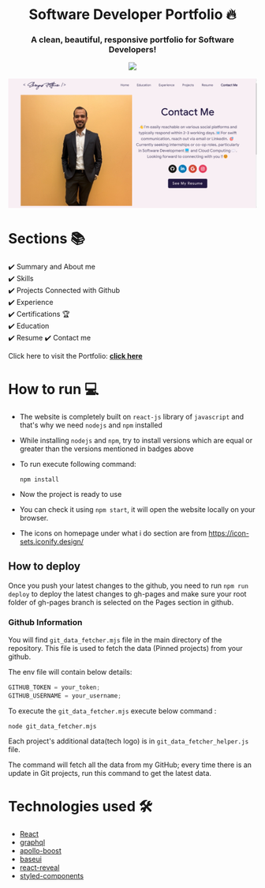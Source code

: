 <h1 align="center"> Software Developer Portfolio 🔥 </h1>
<h3 align="center"> A clean, beautiful, responsive portfolio for Software Developers! </h3>

<p align="center">
  <a href="link(https://spkothari0.github.io/Shreyas-Portfolio/#/)" target="_blank">
    <img src="images/PortfolioClip.gif"></img>
  </a>
</p>
  
<p align="center">
  <a href="link(https://spkothari0.github.io/Shreyas-Portfolio/#/)" target="_blank">
    <img src="images/demo.png"></img>
  </a>
</p>

# Sections 📚

✔️ Summary and About me\
✔️ Skills \
✔️ Projects Connected with Github\
✔️ Experience\
✔️ Certifications 🏆\
✔️ Education\
✔️ Resume
✔️ Contact me

Click here to visit the Portfolio: **[click here](https://spkothari0.github.io/Shreyas-Portfolio)**

# How to run 💻

- The website is completely built on `react-js` library of `javascript` and that's why we need `nodejs` and `npm` installed
- While installing `nodejs` and `npm`, try to install versions which are equal or greater than the versions mentioned in badges above
- To run execute following command:

  ```node
  npm install
  ```

- Now the project is ready to use
- You can check it using `npm start`, it will open the website locally on your browser.
- The icons on homepage under what i do section are from <https://icon-sets.iconify.design/>

## How to deploy

Once you push your latest changes to the github, you need to run `npm run deploy` to deploy the latest changes to gh-pages and make sure your root folder of gh-pages branch is selected on the Pages section in github.

### Github Information

You will find `git_data_fetcher.mjs` file in the main directory of the repository. This file is used to fetch the data (Pinned projects) from your github.

The env file will contain below details:

```javascript
GITHUB_TOKEN = your_token;
GITHUB_USERNAME = your_username;
```

To execute the `git_data_fetcher.mjs` execute below command :

```node
node git_data_fetcher.mjs
```

Each project's additional data(tech logo) is in `git_data_fetcher_helper.js` file.

The command will fetch all the data from my GitHub; every time there is an update in Git projects, run this command to get the latest data.

# Technologies used 🛠️

- [React](https://reactjs.org/)
- [graphql](https://graphql.org/)
- [apollo-boost](https://www.apollographql.com/docs/react/get-started/)
- [baseui](https://github.com/uber/baseweb)
- [react-reveal](https://www.react-reveal.com/)
- [styled-components](https://styled-components.com/)
